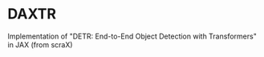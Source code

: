 # DAXTR
Implementation of "DETR: End-to-End Object Detection with Transformers" in JAX (from scraX)
